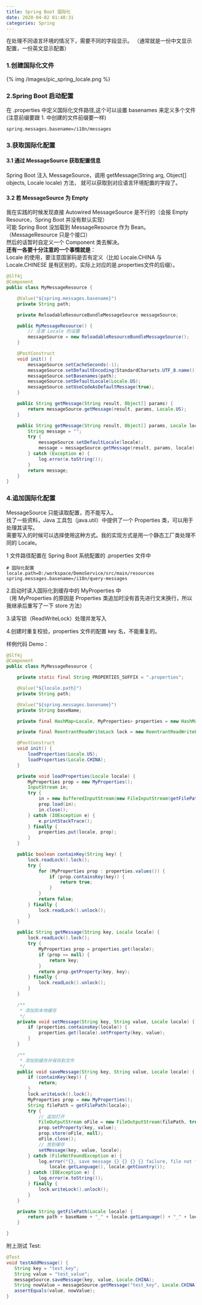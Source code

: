 ```yaml
---
title: Spring Boot 国际化
date: 2020-04-02 01:48:31
categories: Spring
---
```


在处理不同语言环境的情况下，需要不同的字段显示。
（通常就是一份中文显示配置，一份英文显示配置）

### 1.创建国际化文件
{% img /images/pic_spring_locale.png %}  
### 2.Spring Boot 启动配置
在 .properties 中定义国际化文件路径,这个可以设置 basenames 来定义多个文件  
(注意前缀要跟 1. 中创建的文件前缀要一样)
```properties
spring.messages.basename=/i18n/messages
```

### 3.获取国际化配置

#### 3.1 通过 MessageSource 获取配置信息
Spring Boot 注入 MessageSource，调用 getMessage(String arg, Object[] objects, Locale locale) 方法，
就可以获取到对应语言环境配置的字段了。 
 
#### 3.2 若 MessageSource 为 Empty
我在实践的时候发现直接 Autowired MessageSource 是不行的（会报 Empty Resource，Spring Boot 并没有默认实现）  
可能 Spring Boot 没加载到 MessageResource 作为 Bean。（MessageResource 只是个接口）  
然后的话暂时自定义一个 Component 类去解决。   
**还有一各要十分注意的一个事情就是**：  
Locale 的使用，要注意国家码是否有定义（比如 Locale.CHINA 与 Locale.CHINESE 是有区别的，实际上对应的是.properties文件的后缀）。
```java
@Slf4j
@Component
public class MyMessageResource {

    @Value("${spring.messages.basename}")
    private String path;

    private ReloadableResourceBundleMessageSource messageSource;

    public MyMessageResource() {
        // 注意 Locale 的设置
        messageSource = new ReloadableResourceBundleMessageSource();
    }

    @PostConstruct
    void init() {
        messageSource.setCacheSeconds(-1);
        messageSource.setDefaultEncoding(StandardCharsets.UTF_8.name());
        messageSource.setBasenames(path);
        messageSource.setDefaultLocale(Locale.US);
        messageSource.setUseCodeAsDefaultMessage(true);
    }

    public String getMessage(String result, Object[] params) {
        return messageSource.getMessage(result, params, Locale.US);
    }

    public String getMessage(String result, Object[] params, Locale locale) {
        String message = "";
        try {
            messageSource.setDefaultLocale(locale);
            message = messageSource.getMessage(result, params, locale);
        } catch (Exception e) {
            log.error(e.toString());
        }
        return message;
    }
}
```

### 4.追加国际化配置
MessageSource 只能读取配置，而不能写入。  
找了一些资料，Java 工具包（java.util）中提供了一个 Properties 类，可以用于处理其读写。  
需要写入的时候可以选择使用这种方式。我的实现方式是用一个静态工厂类处理不同的 Locale。  

1 文件路径配置在 Spring Boot 系统配置的 .properties 文件中
```properties
# 国际化配置
locale.path=D:/workspace/DemoService/src/main/resources
spring.messages.basename=/i18n/query-messages
```

2.启动时读入国际化到缓存中的 MyProperties 中  
（用 MyProperties 的原因是 Properties 类追加时没有首先进行文末换行，所以我继承后重写了一下 store 方法）

3.读写锁（ReadWriteLock）处理并发写入  

4.创建时重复校验，properties 文件的配置 key 名，不能重复的。

样例代码 Demo：
```java
@Slf4j
@Component
public class MyMessageResource {

    private static final String PROPERTIES_SUFFIX = ".properties";

    @Value("${locale.path}")
    private String path;

    @Value("${spring.messages.basename}")
    private String baseName;

    private final HashMap<Locale, MyProperties> properties = new HashMap<>();

    private final ReentrantReadWriteLock lock = new ReentrantReadWriteLock();

    @PostConstruct
    void init() {
        loadProperties(Locale.US);
        loadProperties(Locale.CHINA);
    }

    private void loadProperties(Locale locale) {
        MyProperties prop = new MyProperties();
        InputStream in;
        try {
            in = new BufferedInputStream(new FileInputStream(getFilePath(locale)));
            prop.load(in);
            in.close();
        } catch (IOException e) {
            e.printStackTrace();
        } finally {
            properties.put(locale, prop);
        }
    }

    public boolean containKey(String key) {
        lock.readLock().lock();
        try {
            for (MyProperties prop : properties.values()) {
                if (prop.containsKey(key)) {
                    return true;
                }
            }
            return false;
        } finally {
            lock.readLock().unlock();
        }
    }

    public String getMessage(String key, Locale locale) {
        lock.readLock().lock();
        try {
            MyProperties prop = properties.get(locale);
            if (prop == null) {
                return key;
            }
            return prop.getProperty(key, key);
        } finally {
            lock.readLock().unlock();
        }
    }

    /**
     * 添加到本地缓存
     */
    private void setMessage(String key, String value, Locale locale) {
        if (properties.containsKey(locale)) {
            properties.get(locale).setProperty(key, value);
        }
    }

    /**
     * 添加到缓存并保存到文件
     */
    public void saveMessage(String key, String value, Locale locale) {
        if (containKey(key)) {
            return;
        }
        lock.writeLock().lock();
        MyProperties prop = new MyProperties();
        String filePath = getFilePath(locale);
        try {
            // 追加打开
            FileOutputStream oFile = new FileOutputStream(filePath, true);
            prop.setProperty(key, value);
            prop.store(oFile, null);
            oFile.close();
            // 放到缓存
            setMessage(key, value, locale);
        } catch (FileNotFoundException e) {
            log.error("{}, save message {} {} {} {} failure, file not found", filePath, key, value,
                locale.getLanguage(), locale.getCountry());
        } catch (IOException e) {
            log.error(e.toString());
        } finally {
            lock.writeLock().unlock();
        }
    }

    private String getFilePath(Locale locale) {
        return path + baseName + "_" + locale.getLanguage() + "_" + locale.getCountry() + PROPERTIES_SUFFIX;
    }

}
```
 
附上测试 Test:
 ```java
@Test
void testAddMessage() {
    String key = "test_key";
    String value = "test_value";
    messageSource.saveMessage(key, value, Locale.CHINA);
    String nowValue = messageSource.getMessage("test_key", Locale.CHINA);
    assertEquals(value, nowValue);
}
```